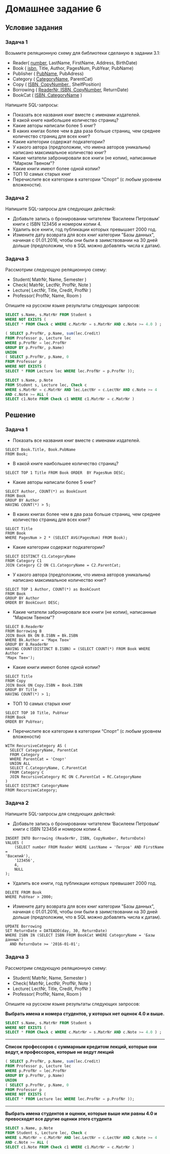 

# Домашнее задание 6
## Условие задания

### Задача 1
Возьмите реляционную схему для библиотеки сделаную в задании 3.1:  
  
* Reader( <ins>number</ins>, LastName, FirstName, Address, BirthDate) <br>  
* Book ( <ins>isbn</ins>, Title, Author, PagesNum, PubYear, PubName) <br>  
* Publisher ( <ins>PubName</ins>, PubAdress) <br>  
* Category ( <ins>CategoryName</ins>, ParentCat) <br>  
* Copy ( <ins>ISBN, CopyNumber</ins>,, ShelfPosition) <br>  
* Borrowing ( <ins>ReaderNr, ISBN, CopyNumber</ins>, ReturnDate) <br>  
* BookCat ( <ins>ISBN, CategoryName</ins> )  
  
Напишите SQL-запросы:  
  
* Показать все названия книг вместе с именами издателей.  
* В какой книге наибольшее количество страниц?  
* Какие авторы написали более 5 книг?  
* В каких книгах более чем в два раза больше страниц, чем среднее 
количество страниц для всех книг?  
* Какие категории содержат подкатегории?  
* У какого автора (предположим, что имена авторов уникальны) написано 
максимальное количество книг?  
* Какие читатели забронировали все книги (не копии), написанные "Марком 
Твеном"?  
* Какие книги имеют более одной копии?  
* ТОП 10 самых старых книг  
* Перечислите все категории в категории “Спорт” (с любым уровнем 
вложености).
### Задача 2 
Напишите SQL-запросы для следующих действий:  
* Добавьте запись о бронировании читателем ‘Василеем Петровым’ книги с 
ISBN 123456 и номером копии 4.  
* Удалить все книги, год публикации которых превышает 2000 год.  
* Измените дату возврата для всех книг категории "Базы данных", начиная с 
01.01.2016, чтобы они были в заимствовании на 30 дней дольше (предположим, 
что в SQL можно добавлять числа к датам). 
### Задача 3  
Рассмотрим следующую реляционную схему:  
  
* Student( MatrNr, Name, Semester )  
* Check( MatrNr, LectNr, ProfNr, Note )  
* Lecture( LectNr, Title, Credit, ProfNr )  
* Professor( ProfNr, Name, Room )  
  
Опишите на русском языке результаты следующих запросов:  
 
```sql  
SELECT s.Name, s.MatrNr FROM Student s  
WHERE NOT EXISTS (  
SELECT * FROM Check c WHERE c.MatrNr = s.MatrNr AND c.Note >= 4.0 ) ;  
```  
  
```sql  
( SELECT p.ProfNr, p.Name, sum(lec.Credit)  
FROM Professor p, Lecture lec  
WHERE p.ProfNr = lec.ProfNr  
GROUP BY p.ProfNr, p.Name)  
UNION  
( SELECT p.ProfNr, p.Name, 0  
FROM Professor p  
WHERE NOT EXISTS (  
SELECT * FROM Lecture lec WHERE lec.ProfNr = p.ProfNr ));  
```  
  
```sql  
SELECT s.Name, p.Note  
FROM Student s, Lecture lec, Check c  
WHERE s.MatrNr = c.MatrNr AND lec.LectNr = c.LectNr AND c.Note >= 4  
AND c.Note >= ALL (  
SELECT c1.Note FROM Check c1 WHERE c1.MatrNr = c.MatrNr )
```

## Решение
### Задача 1
* Показать все названия книг вместе с именами издателей.  
```
SELECT Book.Title, Book.PubName
FROM Book;
```
* В какой книге наибольшее количество страниц?  
```
SELECT TOP 1 Title FROM Book ORDER  BY PagesNum DESC;
```
* Какие авторы написали более 5 книг?  
```
SELECT Author, COUNT(*) as BookCount
FROM Book
GROUP BY Author
HAVING COUNT(*) > 5;
```
* В каких книгах более чем в два раза больше страниц, чем среднее 
количество страниц для всех книг?  
```
SELECT Title
FROM Book
WHERE PagesNum > 2 * (SELECT AVG(PagesNum) FROM Book);
```
* Какие категории содержат подкатегории? 
```
SELECT DISTINCT C1.CategoryName
FROM Category C1
JOIN Category C2 ON C1.CategoryName = C2.ParentCat;
``` 
* У какого автора (предположим, что имена авторов уникальны) написано 
максимальное количество книг?  
```
SELECT TOP 1 Author, COUNT(*) as BookCount
FROM Book
GROUP BY Author
ORDER BY BookCount DESC;
```
* Какие читатели забронировали все книги (не копии), написанные "Марком 
Твеном"?  
```
SELECT B.ReaderNr
FROM Borrowing B
JOIN Book Bk ON B.ISBN = Bk.ISBN
WHERE Bk.Author = 'Марк Твен'
GROUP BY B.ReaderNr
HAVING COUNT(DISTINCT B.ISBN) = (SELECT COUNT(*) FROM Book WHERE Author = 
'Марк Твен');
```
* Какие книги имеют более одной копии?  
```
SELECT Title
FROM Copy
JOIN Book ON Copy.ISBN = Book.ISBN
GROUP BY Title
HAVING COUNT(*) > 1;
```
* ТОП 10 самых старых книг  
```
SELECT TOP 10 Title, PubYear
FROM Book
ORDER BY PubYear;
```
* Перечислите все категории в категории “Спорт” (с любым уровнем 
вложености)
```
WITH RecursiveCategory AS (
  SELECT CategoryName, ParentCat
  FROM Category
  WHERE ParentCat = 'Спорт'
  UNION ALL
  SELECT C.CategoryName, C.ParentCat
  FROM Category C
  JOIN RecursiveCategory RC ON C.ParentCat = RC.CategoryName
)
SELECT DISTINCT CategoryName
FROM RecursiveCategory;
```

### Задача 2
Напишите SQL-запросы для следующих действий:  
  
* Добавьте запись о бронировании читателем ‘Василеем Петровым’ книги с 
ISBN 123456 и номером копии 4.  
```
INSERT INTO Borrowing (ReaderNr, ISBN, CopyNumber, ReturnDate)
VALUES (
    (SELECT number FROM Reader WHERE LastName = 'Петров' AND FirstName = 
'Василий'),
    '123456',
    4,
    NULL
);

```
* Удалить все книги, год публикации которых превышает 2000 год.
```
DELETE FROM Book
WHERE PubYear > 2000;
```  
* Измените дату возврата для всех книг категории "Базы данных", начиная с 
01.01.2016, чтобы они были в заимствовании на 30 дней дольше (предположим, 
что в SQL можно добавлять числа к датам). 
```
UPDATE Borrowing
SET ReturnDate = DATEADD(day, 30, ReturnDate)
WHERE ISBN IN (SELECT ISBN FROM BookCat WHERE CategoryName = 'Базы 
данных')
  AND ReturnDate >= '2016-01-01';
```
### Задача 3
Рассмотрим следующую реляционную схему:  
  
* Student( MatrNr, Name, Semester )  
* Check( MatrNr, LectNr, ProfNr, Note )  
* Lecture( LectNr, Title, Credit, ProfNr )  
* Professor( ProfNr, Name, Room )  
  
Опишите на русском языке результаты следующих запросов:  

   **Выбрать имена и номера студентов, у которых нет оценок 4.0 и выше.**
```sql  
SELECT s.Name, s.MatrNr FROM Student s  
WHERE NOT EXISTS (  
SELECT * FROM Check c WHERE c.MatrNr = s.MatrNr AND c.Note >= 4.0 ) ;  
```  
---
**Список профессоров с суммарным кредитом лекций, которые они ведут, и 
профессоров, которые не ведут лекций**
```sql  
( SELECT p.ProfNr, p.Name, sum(lec.Credit)  
FROM Professor p, Lecture lec  
WHERE p.ProfNr = lec.ProfNr  
GROUP BY p.ProfNr, p.Name)  
UNION  
( SELECT p.ProfNr, p.Name, 0  
FROM Professor p  
WHERE NOT EXISTS (  
SELECT * FROM Lecture lec WHERE lec.ProfNr = p.ProfNr ));  
```  
  ---
  **Выбрать имена студентов и оценки, которые выше или равны 4.0 и 
превосходят все другие оценки этого студента**
```sql  
SELECT s.Name, p.Note  
FROM Student s, Lecture lec, Check c  
WHERE s.MatrNr = c.MatrNr AND lec.LectNr = c.LectNr AND c.Note >= 4  
AND c.Note >= ALL (  
SELECT c1.Note FROM Check c1 WHERE c1.MatrNr = c.MatrNr )
```



